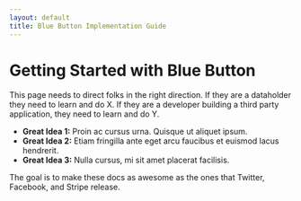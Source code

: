 ```yaml
---
layout: default
title: Blue Button Implementation Guide
---
```


# Getting Started with Blue Button

This page needs to direct folks in the right direction. If they are a dataholder they need to learn and do X. If they are a developer building a third party application, they need to learn and do Y.

- **Great Idea 1:** Proin ac cursus urna. Quisque ut aliquet ipsum. 
- **Great Idea 2:** Etiam fringilla ante eget arcu faucibus et euismod lacus hendrerit.
- **Great Idea 3:** Nulla cursus, mi sit amet placerat facilisis.

The goal is to make these docs as awesome as the ones that Twitter, Facebook, and Stripe release.